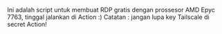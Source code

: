 Ini adalah script untuk membuat RDP gratis dengan prossesor AMD Epyc 7763, tinggal jalankan di Action :)
Catatan : jangan lupa key Tailscale di secret Action!
